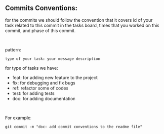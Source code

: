 ## Commits Conventions:

for the commits we should follow the convention that it covers id of your task related to this commit in the tasks board, times that you worked on this commit, and phase of this commit.

<br/>

pattern:

```
type of your task: your message description
```

for type of tasks we have:

- feat: for adding new feature to the project
- fix: for debugging and fix bugs
- ref: refactor some of codes
- test: for adding tests
- doc: for adding documentation

<br/>

For example:

```
git commit -m "doc: add commit conventions to the readme file"
```
